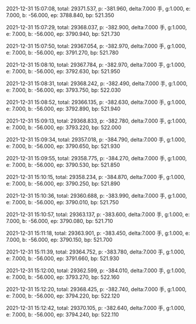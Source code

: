 2021-12-31 15:07:08, total: 29371.537, p: -381.960, delta:7.000 手, g:1.000, e: 7.000, b: -56.000, ep: 3788.840, bp: 521.350

2021-12-31 15:07:29, total: 29368.037, p: -382.900, delta:7.000 手, g:1.000, e: 7.000, b: -56.000, ep: 3790.940, bp: 521.730

2021-12-31 15:07:50, total: 29367.054, p: -382.970, delta:7.000 手, g:1.000, e: 7.000, b: -56.000, ep: 3791.270, bp: 521.780

2021-12-31 15:08:10, total: 29367.784, p: -382.970, delta:7.000 手, g:1.000, e: 7.000, b: -56.000, ep: 3792.630, bp: 521.950

2021-12-31 15:08:31, total: 29368.242, p: -382.490, delta:7.000 手, g:1.000, e: 7.000, b: -56.000, ep: 3793.750, bp: 522.030

2021-12-31 15:08:52, total: 29366.135, p: -382.630, delta:7.000 手, g:1.000, e: 7.000, b: -56.000, ep: 3792.890, bp: 521.940

2021-12-31 15:09:13, total: 29368.833, p: -382.780, delta:7.000 手, g:1.000, e: 7.000, b: -56.000, ep: 3793.220, bp: 522.000

2021-12-31 15:09:34, total: 29357.018, p: -384.790, delta:7.000 手, g:1.000, e: 7.000, b: -56.000, ep: 3790.650, bp: 521.930

2021-12-31 15:09:55, total: 29358.775, p: -384.270, delta:7.000 手, g:1.000, e: 7.000, b: -56.000, ep: 3790.530, bp: 521.850

2021-12-31 15:10:15, total: 29358.234, p: -384.870, delta:7.000 手, g:1.000, e: 7.000, b: -56.000, ep: 3790.250, bp: 521.890

2021-12-31 15:10:36, total: 29360.688, p: -383.990, delta:7.000 手, g:1.000, e: 7.000, b: -56.000, ep: 3790.010, bp: 521.750

2021-12-31 15:10:57, total: 29363.137, p: -383.600, delta:7.000 手, g:1.000, e: 7.000, b: -56.000, ep: 3790.080, bp: 521.710

2021-12-31 15:11:18, total: 29363.901, p: -383.450, delta:7.000 手, g:1.000, e: 7.000, b: -56.000, ep: 3790.150, bp: 521.700

2021-12-31 15:11:39, total: 29364.752, p: -383.780, delta:7.000 手, g:1.000, e: 7.000, b: -56.000, ep: 3791.660, bp: 521.930

2021-12-31 15:12:00, total: 29362.599, p: -384.010, delta:7.000 手, g:1.000, e: 7.000, b: -56.000, ep: 3793.270, bp: 522.160

2021-12-31 15:12:20, total: 29368.425, p: -382.740, delta:7.000 手, g:1.000, e: 7.000, b: -56.000, ep: 3794.220, bp: 522.120

2021-12-31 15:12:42, total: 29370.105, p: -382.640, delta:7.000 手, g:1.000, e: 7.000, b: -56.000, ep: 3794.240, bp: 522.110